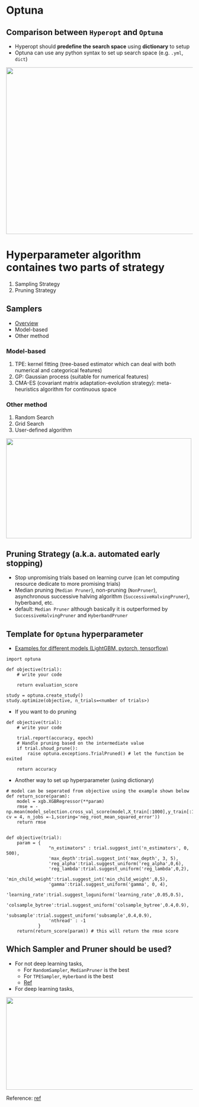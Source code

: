 Optuna
===

## Comparison between ```Hyperopt``` and ```Optuna```
- Hyperopt should **predefine the search space** using **dictionary** to setup
- Optuna can use any python syntax to set up search space (e.g. ```.yml```, ```dict```)
<img src=https://user-images.githubusercontent.com/54303314/193978439-d7a86648-6c28-4e26-904b-2e207fc1162a.png width="800" height="450">

# Hyperparameter algorithm containes two parts of strategy 
1. Sampling Strategy 
2. Pruning Strategy

## Samplers
- [Overview](https://optuna.readthedocs.io/en/stable/tutorial/10_key_features/003_efficient_optimization_algorithms.html#sphx-glr-tutorial-10-key-features-003-efficient-optimization-algorithms-py)
- Model-based
- Other method
### Model-based 
1. TPE: kernel fitting (tree-based estimator which can deal with both numerical and categorical features)
2. GP: Gaussian process (suitable for numerical features)
3. CMA-ES (covariant matrix adaptation-evolution strategy): meta-heuristics algorithm for continuous space

### Other method
1. Random Search
2. Grid Search
3. User-defined algorithm

<img src=https://user-images.githubusercontent.com/54303314/193965369-15ef0332-a00b-41df-984c-7769f49f3a77.png width="500" height="270">


## Pruning Strategy (a.k.a. automated early stopping)
- Stop unpromising trials based on learning curve (can let computing resource dedicate to more promising trials)
- Median pruning (```Median Pruner```), non-pruning (```NonPruner```), asynchronous successive halving algorithm (```SuccessiveHalvingPruner```), hyberband, etc.
- default: ```Median Pruner``` although basically it is outperformed by ```SuccessiveHalvingPruner``` and ```HyberbandPruner```


## Template for ```Optuna``` hyperparameter
- [Examples for different models (LightGBM, pytorch, tensorflow)](https://github.com/optuna/optuna-examples)
```python=
import optuna

def objective(trial):
    # write your code
    
    return evaluation_score
   
study = optuna.create_study()
study.optimize(objective, n_trials=<number of trials>)
```
- If you want to do pruning
```python=
def objective(trial):
    # write your code

    trial.report(accuracy, epoch)
    # Handle pruning based on the intermediate value
    if trial.shoud_prune():
        raise optuna.exceptions.TrialPruned() # let the function be exited
    
    return accuracy
```

- Another way to set up hyperparameter (using dictionary)
```python=
# model can be seperated from objective using the example shown below
def return_score(param):
    model = xgb.XGBRegressor(**param)  
    rmse = -np.mean(model_selection.cross_val_score(model,X_train[:1000],y_train[:10000], cv = 4, n_jobs =-1,scoring='neg_root_mean_squared_error'))
    return rmse


def objective(trial):
    param = {
                "n_estimators" : trial.suggest_int('n_estimators', 0, 500),
                'max_depth':trial.suggest_int('max_depth', 3, 5),
                'reg_alpha':trial.suggest_uniform('reg_alpha',0,6),
                'reg_lambda':trial.suggest_uniform('reg_lambda',0,2),
                'min_child_weight':trial.suggest_int('min_child_weight',0,5),
                'gamma':trial.suggest_uniform('gamma', 0, 4),
                'learning_rate':trial.suggest_loguniform('learning_rate',0.05,0.5),
                'colsample_bytree':trial.suggest_uniform('colsample_bytree',0.4,0.9),
                'subsample':trial.suggest_uniform('subsample',0.4,0.9),
                'nthread' : -1
            }
    return(return_score(param)) # this will return the rmse score
```

## Which Sampler and Pruner should be used?
- For not deep learning tasks,
    - For ```RandomSampler```, ```MedianPruner``` is the best
    - For ```TPESampler```,  ```Hyberband``` is the best
    - [Ref](https://github.com/optuna/optuna/wiki/Benchmarks-with-Kurobako)
- For deep learning tasks,
<img src=https://user-images.githubusercontent.com/54303314/193975227-5e4fc778-7c9b-4159-858d-a0a4a42919b3.png width="900" height="250">


Reference: [ref](https://optuna.readthedocs.io/en/stable/tutorial/index.html)
